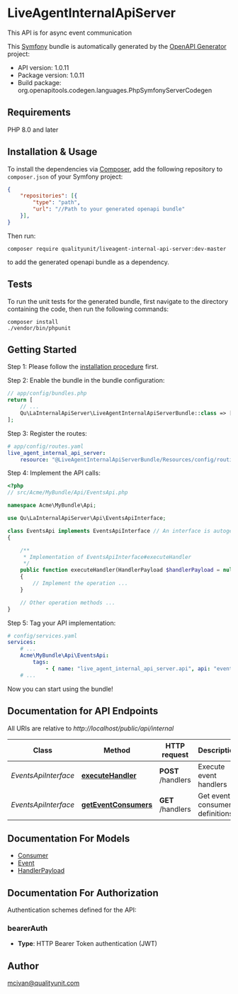 # LiveAgentInternalApiServer
This API is for async event communication

This [Symfony](https://symfony.com/) bundle is automatically generated by the [OpenAPI Generator](https://openapi-generator.tech) project:

- API version: 1.0.11
- Package version: 1.0.11
- Build package: org.openapitools.codegen.languages.PhpSymfonyServerCodegen

## Requirements

PHP 8.0 and later

## Installation & Usage

To install the dependencies via [Composer](http://getcomposer.org/), add the following repository to `composer.json` of your Symfony project:

```json
{
    "repositories": [{
        "type": "path",
        "url": "//Path to your generated openapi bundle"
    }],
}
```

Then run:

```
composer require qualityunit/liveagent-internal-api-server:dev-master
```

to add the generated openapi bundle as a dependency.

## Tests

To run the unit tests for the generated bundle, first navigate to the directory containing the code, then run the following commands:

```
composer install
./vendor/bin/phpunit
```


## Getting Started

Step 1: Please follow the [installation procedure](#installation--usage) first.

Step 2: Enable the bundle in the bundle configuration:

```php
// app/config/bundles.php
return [
    // ...
    Qu\LaInternalApiServer\LiveAgentInternalApiServerBundle::class => ['all' => true],
];
```

Step 3: Register the routes:

```yaml
# app/config/routes.yaml
live_agent_internal_api_server:
    resource: "@LiveAgentInternalApiServerBundle/Resources/config/routing.yaml"
```

Step 4: Implement the API calls:

```php
<?php
// src/Acme/MyBundle/Api/EventsApi.php

namespace Acme\MyBundle\Api;

use Qu\LaInternalApiServer\Api\EventsApiInterface;

class EventsApi implements EventsApiInterface // An interface is autogenerated
{

    /**
     * Implementation of EventsApiInterface#executeHandler
     */
    public function executeHandler(HandlerPayload $handlerPayload = null, int &$responseCode, array &$responseHeaders): void
    {
        // Implement the operation ...
    }

    // Other operation methods ...
}
```

Step 5: Tag your API implementation:

```yaml
# config/services.yaml
services:
    # ...
    Acme\MyBundle\Api\EventsApi:
        tags:
            - { name: "live_agent_internal_api_server.api", api: "events" }
    # ...
```

Now you can start using the bundle!


## Documentation for API Endpoints

All URIs are relative to *http://localhost/public/api/internal*

Class | Method | HTTP request | Description
------------ | ------------- | ------------- | -------------
*EventsApiInterface* | [**executeHandler**](docs/Api/EventsApiInterface.md#executehandler) | **POST** /handlers | Execute event handlers
*EventsApiInterface* | [**getEventConsumers**](docs/Api/EventsApiInterface.md#geteventconsumers) | **GET** /handlers | Get event consumer definitions


## Documentation For Models

 - [Consumer](docs/Model/Consumer.md)
 - [Event](docs/Model/Event.md)
 - [HandlerPayload](docs/Model/HandlerPayload.md)


## Documentation For Authorization


Authentication schemes defined for the API:
### bearerAuth

- **Type**: HTTP Bearer Token authentication (JWT)


## Author

mcivan@qualityunit.com

